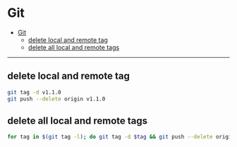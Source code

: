 # Git
<!--ts-->
   * [Git](#git)
      * [delete local and remote tag](#delete-local-and-remote-tag)
      * [delete all local and remote tags](#delete-all-local-and-remote-tags)

<!-- Added by: morelly_t1, at: Tue 22 Dec 2020 02:43:27 PM CET -->

<!--te-->
---
## delete local and remote tag
```bash
git tag -d v1.1.0
git push --delete origin v1.1.0
```

## delete all local and remote tags
```bash
for tag in $(git tag -l); do git tag -d $tag && git push --delete origin $tag; done
```
